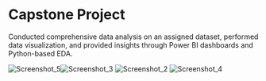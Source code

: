 # Capstone Project
Conducted comprehensive data analysis on an assigned dataset, performed data visualization, and provided insights through Power BI dashboards and Python-based EDA.

![Screenshot_5](https://github.com/emreokanbaskaya1/data_analysis_capstone_project/assets/174125917/7c1fc74d-7460-4afc-8433-b362399d7553)![Screenshot_3](https://github.com/emreokanbaskaya1/data_analysis_capstone_project/assets/174125917/46106932-b0b7-4b38-a021-f140b891693f)
![Screenshot_2](https://github.com/emreokanbaskaya1/data_analysis_capstone_project/assets/174125917/287eae19-f7f8-486a-91a8-386ee0727958)
![Screenshot_4](https://github.com/emreokanbaskaya1/data_analysis_capstone_project/assets/174125917/6946e915-2c8a-4a51-9563-d87a21f4033f)
